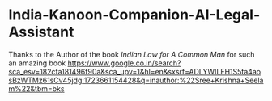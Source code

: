 # India-Kanoon-Companion-AI-Legal-Assistant

Thanks to the Author of the book *Indian Law for A Common Man* for such an amazing book https://www.google.co.in/search?sca_esv=182cfa181496f90a&sca_upv=1&hl=en&sxsrf=ADLYWILFH1S5ta4aosBzWTMz61sCv45jdg:1723661154428&q=inauthor:%22Sree+Krishna+Seelam%22&tbm=bks

